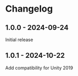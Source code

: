# Changelog

## 1.0.0 - 2024-09-24

Initial release

## 1.0.1 - 2024-10-22

Add compatibility for Unity 2019
